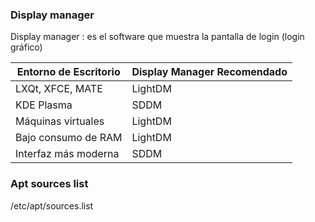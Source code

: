
### Display manager
Display manager : es el software que muestra la pantalla de login (login gráfico)

| Entorno de Escritorio | Display Manager Recomendado |
| --------------------- | --------------------------- |
| LXQt, XFCE, MATE      | LightDM                     |
| KDE Plasma            | SDDM                        |
| Máquinas virtuales    | LightDM                     |
| Bajo consumo de RAM   | LightDM                     |
| Interfaz más moderna  | SDDM                        |

### Apt sources list
/etc/apt/sources.list


